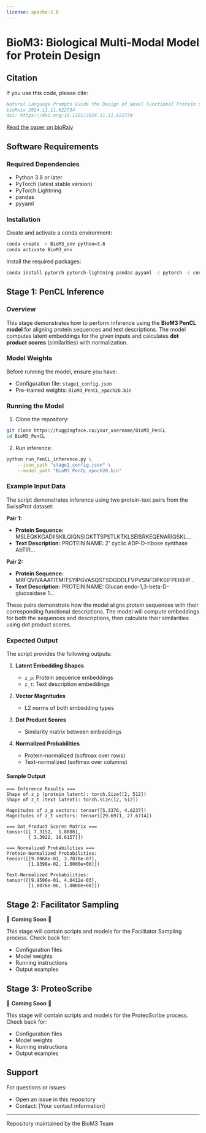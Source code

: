 ```yaml
---
license: apache-2.0
---
```


# BioM3: Biological Multi-Modal Model for Protein Design

## Citation

If you use this code, please cite:

```bibtex
Natural Language Prompts Guide the Design of Novel Functional Protein Sequences
bioRxiv 2024.11.11.622734
doi: https://doi.org/10.1101/2024.11.11.622734
```

[Read the paper on bioRxiv](https://www.biorxiv.org/content/10.1101/2024.11.11.622734v1)

## Software Requirements

### Required Dependencies
- Python 3.8 or later
- PyTorch (latest stable version)
- PyTorch Lightning
- pandas
- pyyaml

### Installation

Create and activate a conda environment:
```bash
conda create -n BioM3_env python=3.8
conda activate BioM3_env
```

Install the required packages:
```bash
conda install pytorch pytorch-lightning pandas pyyaml -c pytorch -c conda-forge
```

## Stage 1: PenCL Inference

### Overview

This stage demonstrates how to perform inference using the **BioM3 PenCL model** for aligning protein sequences and text descriptions. The model computes latent embeddings for the given inputs and calculates **dot product scores** (similarities) with normalization.

### Model Weights

Before running the model, ensure you have:
- Configuration file: `stage1_config.json`
- Pre-trained weights: `BioM3_PenCL_epoch20.bin`

### Running the Model

1. Clone the repository:
```bash
git clone https://huggingface.co/your_username/BioM3_PenCL
cd BioM3_PenCL
```

2. Run inference:
```bash
python run_PenCL_inference.py \
    --json_path "stage1_config.json" \
    --model_path "BioM3_PenCL_epoch20.bin"
```

### Example Input Data

The script demonstrates inference using two protein-text pairs from the SwissProt dataset:

**Pair 1:**
- **Protein Sequence:** MSLEQKKGADIISKILQIQNSIGKTTSPSTLKTKLSEISRKEQENARIQSKL...
- **Text Description:** PROTEIN NAME: 2' cyclic ADP-D-ribose synthase AbTIR...

**Pair 2:**
- **Protein Sequence:** MRFQVIVAAATITMITSYIPGVASQSTSDGDDLFVPVSNFDPKSIFPEIKHP...
- **Text Description:** PROTEIN NAME: Glucan endo-1,3-beta-D-glucosidase 1...

These pairs demonstrate how the model aligns protein sequences with their corresponding functional descriptions. The model will compute embeddings for both the sequences and descriptions, then calculate their similarities using dot product scores.

### Expected Output

The script provides the following outputs:

1. **Latent Embedding Shapes**
   - `z_p`: Protein sequence embeddings
   - `z_t`: Text description embeddings

2. **Vector Magnitudes**
   - L2 norms of both embedding types

3. **Dot Product Scores**
   - Similarity matrix between embeddings

4. **Normalized Probabilities**
   - Protein-normalized (softmax over rows)
   - Text-normalized (softmax over columns)

#### Sample Output
```plaintext
=== Inference Results ===
Shape of z_p (protein latent): torch.Size([2, 512])
Shape of z_t (text latent): torch.Size([2, 512])

Magnitudes of z_p vectors: tensor([5.3376, 4.8237])
Magnitudes of z_t vectors: tensor([29.6971, 27.6714])

=== Dot Product Scores Matrix ===
tensor([[ 7.3152,  1.8080],
        [ 3.3922, 16.6157]])

=== Normalized Probabilities ===
Protein-Normalized Probabilities:
tensor([[9.8060e-01, 3.7078e-07],
        [1.9398e-02, 1.0000e+00]])

Text-Normalized Probabilities:
tensor([[9.9596e-01, 4.0412e-03],
        [1.8076e-06, 1.0000e+00]])
```

## Stage 2: Facilitator Sampling

🚧 **Coming Soon** 🚧

This stage will contain scripts and models for the Facilitator Sampling process. Check back for:
- Configuration files
- Model weights
- Running instructions
- Output examples

## Stage 3: ProteoScribe

🚧 **Coming Soon** 🚧

This stage will contain scripts and models for the ProteoScribe process. Check back for:
- Configuration files
- Model weights
- Running instructions
- Output examples

## Support

For questions or issues:
- Open an issue in this repository
- Contact: [Your contact information]

---
Repository maintained by the BioM3 Team

